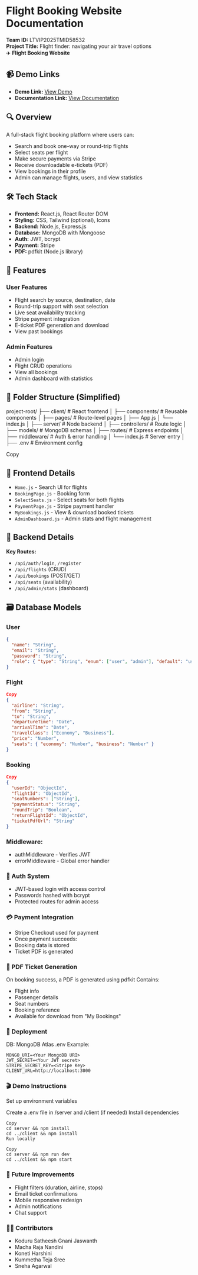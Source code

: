 # Flight Booking Website Documentation

**Team ID:** LTVIP2025TMID58532  
**Project Title:** Flight finder: navigating your air travel options  
✈️ **Flight Booking Website**

## 📹 Demo Links
- **Demo Link:** [View Demo](https://drive.google.com/file/d/1ZmkUTuRu-FvLU7QLDUgFpDC8S7dyrfRe/view?usp=drive_link)
- **Documentation Link:** [View Documentation](https://drive.google.com/drive/folders/1d4kEASLJ-vRd400rNTUbIl0Xy9b3739W?usp=drive_link)

## 🔍 Overview
A full-stack flight booking platform where users can:
- Search and book one-way or round-trip flights
- Select seats per flight
- Make secure payments via Stripe
- Receive downloadable e-tickets (PDF)
- View bookings in their profile
- Admin can manage flights, users, and view statistics

## 🛠️ Tech Stack
- **Frontend:** React.js, React Router DOM
- **Styling:** CSS, Tailwind (optional), Icons
- **Backend:** Node.js, Express.js
- **Database:** MongoDB with Mongoose
- **Auth:** JWT, bcrypt
- **Payment:** Stripe
- **PDF:** pdfkit (Node.js library)

## 🌟 Features

### User Features
- Flight search by source, destination, date
- Round-trip support with seat selection
- Live seat availability tracking
- Stripe payment integration
- E-ticket PDF generation and download
- View past bookings

### Admin Features
- Admin login
- Flight CRUD operations
- View all bookings
- Admin dashboard with statistics

## 📁 Folder Structure (Simplified)
project-root/
├── client/                  # React frontend
│   ├── components/          # Reusable components
│   ├── pages/               # Route-level pages
│   ├── App.js
│   └── index.js
│
├── server/                  # Node backend
│   ├── controllers/         # Route logic
│   ├── models/              # MongoDB schemas
│   ├── routes/              # Express endpoints
│   ├── middleware/          # Auth & error handling
│   └── index.js             # Server entry
│
├── .env                     # Environment config

Copy

## 🎨 Frontend Details
- `Home.js` - Search UI for flights
- `BookingPage.js` - Booking form
- `SelectSeats.js` - Select seats for both flights
- `PaymentPage.js` - Stripe payment handler
- `MyBookings.js` - View & download booked tickets
- `AdminDashboard.js` - Admin stats and flight management

## 🔧 Backend Details
**Key Routes:**
- `/api/auth/login`, `/register`
- `/api/flights` (CRUD)
- `/api/bookings` (POST/GET)
- `/api/seats` (availability)
- `/api/admin/stats` (dashboard)

## 🗃️ Database Models

### User
```json
{
  "name": "String",
  "email": "String",
  "password": "String",
  "role": { "type": "String", "enum": ["user", "admin"], "default": "user" }
}
```
### Flight
```json
Copy
{
  "airline": "String",
  "from": "String",
  "to": "String",
  "departureTime": "Date",
  "arrivalTime": "Date",
  "travelClass": ["Economy", "Business"],
  "price": "Number",
  "seats": { "economy": "Number", "business": "Number" }
}
```
### Booking
```json
Copy
{
  "userId": "ObjectId",
  "flightId": "ObjectId",
  "seatNumbers": ["String"],
  "paymentStatus": "String",
  "roundTrip": "Boolean",
  "returnFlightId": "ObjectId",
  "ticketPdfUrl": "String"
}
```
### Middleware:
- authMiddleware - Verifies JWT
- errorMiddleware - Global error handler
### 🔐 Auth System
- JWT-based login with access control
- Passwords hashed with bcrypt
- Protected routes for admin access
### 💳 Payment Integration
- Stripe Checkout used for payment
- Once payment succeeds:
- Booking data is stored
- Ticket PDF is generated
### 📄 PDF Ticket Generation
On booking success, a PDF is generated using pdfkit
Contains:
- Flight info
- Passenger details
- Seat numbers
- Booking reference
- Available for download from "My Bookings"
### 🚀 Deployment
DB: MongoDB Atlas
.env Example:
```
MONGO_URI=<Your MongoDB URI>
JWT_SECRET=<Your JWT secret>
STRIPE_SECRET_KEY=<Stripe Key>
CLIENT_URL=http://localhost:3000
```
### 🎬 Demo Instructions
Set up environment variables

Create a .env file in /server and /client (if needed)
Install dependencies
```
Copy
cd server && npm install
cd ../client && npm install
Run locally
```
```
Copy
cd server && npm run dev
cd ../client && npm start
```
### 🔮 Future Improvements
- Flight filters (duration, airline, stops)
- Email ticket confirmations
- Mobile responsive redesign
- Admin notifications
- Chat support
### 👨‍💼 Contributors
- Koduru Satheesh Gnani Jaswanth
- Macha Raja Nandini
- Koneti Harshini
- Kummetha Teja Sree
- Sneha Agarwal
